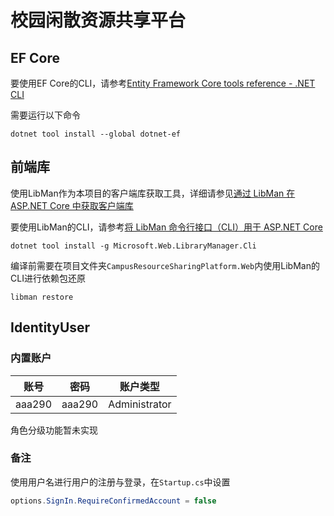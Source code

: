 # 校园闲散资源共享平台

## EF Core

要使用EF Core的CLI，请参考[Entity Framework Core tools reference - .NET CLI](https://docs.microsoft.com/en-us/ef/core/miscellaneous/cli/dotnet)

需要运行以下命令
```Console
dotnet tool install --global dotnet-ef
```
 
## 前端库

使用LibMan作为本项目的客户端库获取工具，详细请参见[通过 LibMan 在 ASP.NET Core 中获取客户端库](https://docs.microsoft.com/zh-cn/aspnet/core/client-side/libman)

要使用LibMan的CLI，请参考[将 LibMan 命令行接口（CLI）用于 ASP.NET Core](https://docs.microsoft.com/zh-cn/aspnet/core/client-side/libman/libman-cli)

```Console
dotnet tool install -g Microsoft.Web.LibraryManager.Cli
```


编译前需要在项目文件夹`CampusResourceSharingPlatform.Web`内使用LibMan的CLI进行依赖包还原
```Console
libman restore
```

## IdentityUser

### 内置账户

|账号|密码|账户类型|
|:-----:|:-----:|:-----:|
|aaa290|aaa290|Administrator|

角色分级功能暂未实现

### 备注

使用用户名进行用户的注册与登录，在`Startup.cs`中设置
```csharp
options.SignIn.RequireConfirmedAccount = false
```
